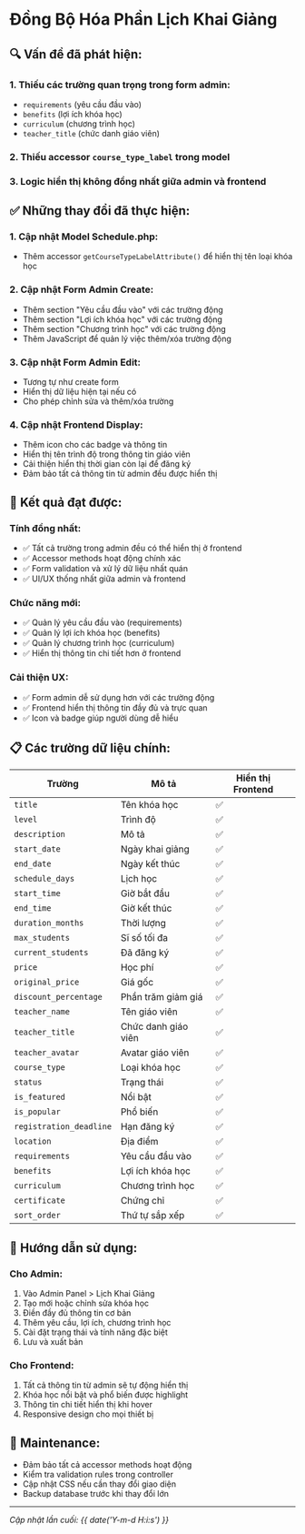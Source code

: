 # Đồng Bộ Hóa Phần Lịch Khai Giảng

## 🔍 **Vấn đề đã phát hiện:**

### 1. **Thiếu các trường quan trọng trong form admin:**
- `requirements` (yêu cầu đầu vào)
- `benefits` (lợi ích khóa học)  
- `curriculum` (chương trình học)
- `teacher_title` (chức danh giáo viên)

### 2. **Thiếu accessor `course_type_label` trong model**

### 3. **Logic hiển thị không đồng nhất giữa admin và frontend**

## ✅ **Những thay đổi đã thực hiện:**

### 1. **Cập nhật Model Schedule.php:**
- Thêm accessor `getCourseTypeLabelAttribute()` để hiển thị tên loại khóa học

### 2. **Cập nhật Form Admin Create:**
- Thêm section "Yêu cầu đầu vào" với các trường động
- Thêm section "Lợi ích khóa học" với các trường động
- Thêm section "Chương trình học" với các trường động
- Thêm JavaScript để quản lý việc thêm/xóa trường động

### 3. **Cập nhật Form Admin Edit:**
- Tương tự như create form
- Hiển thị dữ liệu hiện tại nếu có
- Cho phép chỉnh sửa và thêm/xóa trường

### 4. **Cập nhật Frontend Display:**
- Thêm icon cho các badge và thông tin
- Hiển thị tên trình độ trong thông tin giáo viên
- Cải thiện hiển thị thời gian còn lại để đăng ký
- Đảm bảo tất cả thông tin từ admin đều được hiển thị

## 🎯 **Kết quả đạt được:**

### **Tính đồng nhất:**
- ✅ Tất cả trường trong admin đều có thể hiển thị ở frontend
- ✅ Accessor methods hoạt động chính xác
- ✅ Form validation và xử lý dữ liệu nhất quán
- ✅ UI/UX thống nhất giữa admin và frontend

### **Chức năng mới:**
- ✅ Quản lý yêu cầu đầu vào (requirements)
- ✅ Quản lý lợi ích khóa học (benefits)
- ✅ Quản lý chương trình học (curriculum)
- ✅ Hiển thị thông tin chi tiết hơn ở frontend

### **Cải thiện UX:**
- ✅ Form admin dễ sử dụng hơn với các trường động
- ✅ Frontend hiển thị thông tin đầy đủ và trực quan
- ✅ Icon và badge giúp người dùng dễ hiểu

## 📋 **Các trường dữ liệu chính:**

| Trường | Mô tả | Hiển thị Frontend |
|--------|-------|-------------------|
| `title` | Tên khóa học | ✅ |
| `level` | Trình độ | ✅ |
| `description` | Mô tả | ✅ |
| `start_date` | Ngày khai giảng | ✅ |
| `end_date` | Ngày kết thúc | ✅ |
| `schedule_days` | Lịch học | ✅ |
| `start_time` | Giờ bắt đầu | ✅ |
| `end_time` | Giờ kết thúc | ✅ |
| `duration_months` | Thời lượng | ✅ |
| `max_students` | Sĩ số tối đa | ✅ |
| `current_students` | Đã đăng ký | ✅ |
| `price` | Học phí | ✅ |
| `original_price` | Giá gốc | ✅ |
| `discount_percentage` | Phần trăm giảm giá | ✅ |
| `teacher_name` | Tên giáo viên | ✅ |
| `teacher_title` | Chức danh giáo viên | ✅ |
| `teacher_avatar` | Avatar giáo viên | ✅ |
| `course_type` | Loại khóa học | ✅ |
| `status` | Trạng thái | ✅ |
| `is_featured` | Nổi bật | ✅ |
| `is_popular` | Phổ biến | ✅ |
| `registration_deadline` | Hạn đăng ký | ✅ |
| `location` | Địa điểm | ✅ |
| `requirements` | Yêu cầu đầu vào | ✅ |
| `benefits` | Lợi ích khóa học | ✅ |
| `curriculum` | Chương trình học | ✅ |
| `certificate` | Chứng chỉ | ✅ |
| `sort_order` | Thứ tự sắp xếp | ✅ |

## 🚀 **Hướng dẫn sử dụng:**

### **Cho Admin:**
1. Vào Admin Panel > Lịch Khai Giảng
2. Tạo mới hoặc chỉnh sửa khóa học
3. Điền đầy đủ thông tin cơ bản
4. Thêm yêu cầu, lợi ích, chương trình học
5. Cài đặt trạng thái và tính năng đặc biệt
6. Lưu và xuất bản

### **Cho Frontend:**
1. Tất cả thông tin từ admin sẽ tự động hiển thị
2. Khóa học nổi bật và phổ biến được highlight
3. Thông tin chi tiết hiển thị khi hover
4. Responsive design cho mọi thiết bị

## 🔧 **Maintenance:**

- Đảm bảo tất cả accessor methods hoạt động
- Kiểm tra validation rules trong controller
- Cập nhật CSS nếu cần thay đổi giao diện
- Backup database trước khi thay đổi lớn

---
*Cập nhật lần cuối: {{ date('Y-m-d H:i:s') }}*
